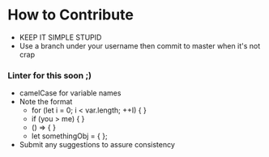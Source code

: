 # How to Contribute

* KEEP IT SIMPLE STUPID
* Use a branch under your username then commit to master when it's not crap

### Linter for this soon ;)

* camelCase for variable names
* Note the format
  * for (let i = 0; i < var.length; ++I) { }
  * if (you > me) { }
  * () => { }
  * let somethingObj = { };
* Submit any suggestions to assure consistency
